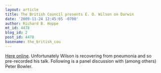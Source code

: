 ```yaml
---
layout: article
title: The British Council presents E. O. Wilson on Darwin
date: '2009-11-24 12:45:05 -0700'
author: Richard B. Hoppe
mt_id: 4478
blog_id: 2
post_id: 4478
basename: the_british_cou
---
```

[Here online](http://www.open2.net/darwinlecture/).  Unfortunately Wilson is recovering from pneumonia and so pre-recorded his talk.  Following is a panel discussion with (among others) Peter Bowler.
